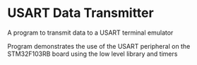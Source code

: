 # USART Data Transmitter

A program to transmit data to a USART terminal emulator

Program demonstrates the use of the USART peripheral on the STM32F103RB board using the low level library and timers
